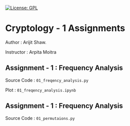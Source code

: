 [![License: GPL](https://img.shields.io/badge/License-GPL-yellow.svg)](https://opensource.org/licenses/GPL-2.0)
# Cryptology - 1 Assignments

Author : Arijit Shaw.

Instructor : Arpita Moitra

## Assignment - 1 : Frequency Analysis
Source Code : `01_freqency_analysis.py`

Plot : `01_freqency_analysis.ipynb`

## Assignment - 1 : Frequency Analysis

Source Code : `01_permutaions.py`
